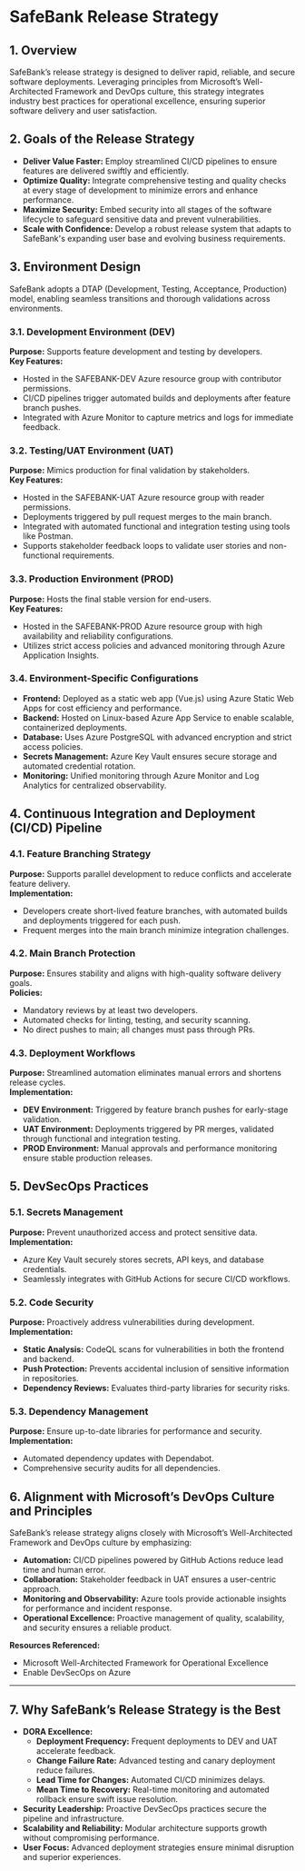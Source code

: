 # SafeBank Release Strategy

## 1. Overview
SafeBank’s release strategy is designed to deliver rapid, reliable, and secure software deployments. Leveraging principles from Microsoft’s Well-Architected Framework and DevOps culture, this strategy integrates industry best practices for operational excellence, ensuring superior software delivery and user satisfaction.

## 2. Goals of the Release Strategy
- **Deliver Value Faster:** Employ streamlined CI/CD pipelines to ensure features are delivered swiftly and efficiently.
- **Optimize Quality:** Integrate comprehensive testing and quality checks at every stage of development to minimize errors and enhance performance.
- **Maximize Security:** Embed security into all stages of the software lifecycle to safeguard sensitive data and prevent vulnerabilities.
- **Scale with Confidence:** Develop a robust release system that adapts to SafeBank's expanding user base and evolving business requirements.

## 3. Environment Design
SafeBank adopts a DTAP (Development, Testing, Acceptance, Production) model, enabling seamless transitions and thorough validations across environments.

### 3.1. Development Environment (DEV)
**Purpose:** Supports feature development and testing by developers.  
**Key Features:**
- Hosted in the SAFEBANK-DEV Azure resource group with contributor permissions.
- CI/CD pipelines trigger automated builds and deployments after feature branch pushes.
- Integrated with Azure Monitor to capture metrics and logs for immediate feedback.

### 3.2. Testing/UAT Environment (UAT)
**Purpose:** Mimics production for final validation by stakeholders.  
**Key Features:**
- Hosted in the SAFEBANK-UAT Azure resource group with reader permissions.
- Deployments triggered by pull request merges to the main branch.
- Integrated with automated functional and integration testing using tools like Postman.
- Supports stakeholder feedback loops to validate user stories and non-functional requirements.

### 3.3. Production Environment (PROD)
**Purpose:** Hosts the final stable version for end-users.  
**Key Features:**
- Hosted in the SAFEBANK-PROD Azure resource group with high availability and reliability configurations.
- Utilizes strict access policies and advanced monitoring through Azure Application Insights.

### 3.4. Environment-Specific Configurations
- **Frontend:** Deployed as a static web app (Vue.js) using Azure Static Web Apps for cost efficiency and performance.
- **Backend:** Hosted on Linux-based Azure App Service to enable scalable, containerized deployments.
- **Database:** Uses Azure PostgreSQL with advanced encryption and strict access policies.
- **Secrets Management:** Azure Key Vault ensures secure storage and automated credential rotation.
- **Monitoring:** Unified monitoring through Azure Monitor and Log Analytics for centralized observability.

## 4. Continuous Integration and Deployment (CI/CD) Pipeline

### 4.1. Feature Branching Strategy
**Purpose:** Supports parallel development to reduce conflicts and accelerate feature delivery.  
**Implementation:**
- Developers create short-lived feature branches, with automated builds and deployments triggered for each push.
- Frequent merges into the main branch minimize integration challenges.

### 4.2. Main Branch Protection
**Purpose:** Ensures stability and aligns with high-quality software delivery goals.  
**Policies:**
- Mandatory reviews by at least two developers.
- Automated checks for linting, testing, and security scanning.
- No direct pushes to main; all changes must pass through PRs.

### 4.3. Deployment Workflows
**Purpose:** Streamlined automation eliminates manual errors and shortens release cycles.  
**Implementation:**
- **DEV Environment:** Triggered by feature branch pushes for early-stage validation.
- **UAT Environment:** Deployments triggered by PR merges, validated through functional and integration testing.
- **PROD Environment:** Manual approvals and performance monitoring ensure stable production releases.

## 5. DevSecOps Practices

### 5.1. Secrets Management
**Purpose:** Prevent unauthorized access and protect sensitive data.  
**Implementation:**
- Azure Key Vault securely stores secrets, API keys, and database credentials.
- Seamlessly integrates with GitHub Actions for secure CI/CD workflows.

### 5.2. Code Security
**Purpose:** Proactively address vulnerabilities during development.  
**Implementation:**
- **Static Analysis:** CodeQL scans for vulnerabilities in both the frontend and backend.
- **Push Protection:** Prevents accidental inclusion of sensitive information in repositories.
- **Dependency Reviews:** Evaluates third-party libraries for security risks.

### 5.3. Dependency Management
**Purpose:** Ensure up-to-date libraries for performance and security.  
**Implementation:**
- Automated dependency updates with Dependabot.
- Comprehensive security audits for all dependencies.

## 6. Alignment with Microsoft’s DevOps Culture and Principles
SafeBank’s release strategy aligns closely with Microsoft’s Well-Architected Framework and DevOps culture by emphasizing:
- **Automation:** CI/CD pipelines powered by GitHub Actions reduce lead time and human error.
- **Collaboration:** Stakeholder feedback in UAT ensures a user-centric approach.
- **Monitoring and Observability:** Azure tools provide actionable insights for performance and incident response.
- **Operational Excellence:** Proactive management of quality, scalability, and security ensures a reliable product.

**Resources Referenced:**
- Microsoft Well-Architected Framework for Operational Excellence
- Enable DevSecOps on Azure
---

## 7. Why SafeBank’s Release Strategy is the Best

- **DORA Excellence:**
  - **Deployment Frequency:** Frequent deployments to DEV and UAT accelerate feedback.
  - **Change Failure Rate:** Advanced testing and canary deployment reduce failures.
  - **Lead Time for Changes:** Automated CI/CD minimizes delays.
  - **Mean Time to Recovery:** Real-time monitoring and automated rollback ensure swift issue resolution.
- **Security Leadership:** Proactive DevSecOps practices secure the pipeline and infrastructure.
- **Scalability and Reliability:** Modular architecture supports growth without compromising performance.
- **User Focus:** Advanced deployment strategies ensure minimal disruption and superior experiences.

